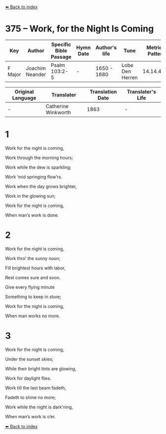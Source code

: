[⬅️ Back to index](../README.md)

# 375 – Work, for the Night Is Coming

Key | Author   | Specific Bible Passage     |Hymn Date |Author's life |Tune |Metrical Pattern   |Composer/Source                                                                                        
-- | --------- | ---------------------------|----------|--------------|-----|-------------------|-------------   
F Major  | Joachim Neander      | Psalm 103:2-5 | -  | 1650 - 1680 | Lobe Den Herren | 14.14.4.7.8 | Chorale Book for England, 1863 

Original Language | Translater | Translation Date   | Translater's Life     
----------------- | --------- | --------------------|-------------   
\-  | Catherine Winkworth      | 1863 | -  | 1827 - 1878 



# 1

Work for the night is coming,

Work through the morning hours;

Work while the dew is sparkling;

Work ‘mid springing flow’rs.

Work when the day grows brighter,

Work in the glowing sun;

Work for the night is coming,

When man’s work is done.



# 2

Work for the night is coming,

Work thro’ the sunny noon;

Fill brightest hours with labor,

Rest comes sure and soon.

Give every flying minute

Something to keep in store;

Work for the night is coming,

When man works no more.



# 3

Work for the night is coming,

Under the sunset skies;

While their bright tints are glowing,

Work for daylight flies.

Work till the last beam fadeth,

Fadeth to shine no more;

Work while the night is dark’ning,

When man’s work is o’er.

[⬅️ Back to index](../README.md)
